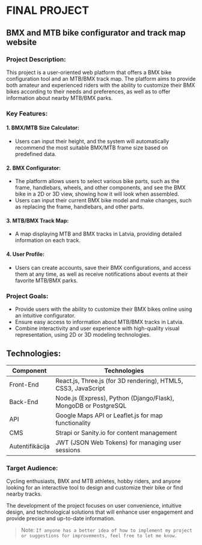 # FINAL PROJECT
## BMX and MTB bike configurator and track map website

### Project Description:

This project is a user-oriented web platform that offers a BMX bike configuration tool and an MTB/BMX track map. The platform aims to provide both amateur and experienced riders with the ability to customize their BMX bikes according to their needs and preferences, as well as to offer information about nearby MTB/BMX parks.

### Key Features:
#### 1. BMX/MTB Size Calculator:
- Users can input their height, and the system will automatically recommend the most suitable BMX/MTB frame size based on predefined data.
#### 2. BMX Configurator:
- The platform allows users to select various bike parts, such as the frame, handlebars, wheels, and other components, and see the BMX bike in a 2D or 3D view, showing how it will look when assembled.
- Users can input their current BMX bike model and make changes, such as replacing the frame, handlebars, and other parts.
#### 3. MTB/BMX Track Map:
- A map displaying MTB and BMX tracks in Latvia, providing detailed information on each track.
#### 4. User Profile:
- Users can create accounts, save their BMX configurations, and access them at any time, as well as receive notifications about events at their favorite MTB/BMX parks.

### Project Goals:
- Provide users with the ability to customize their BMX bikes online using an intuitive configurator.
- Ensure easy access to information about MTB/BMX tracks in Latvia.
- Combine interactivity and user experience with high-quality visual representation, using 2D or 3D modeling technologies.

## Technologies:
| Component | Technologies |
| ------ | ------ |
| Front-End| React.js, Three.js (for 3D rendering), HTML5, CSS3, JavaScript |
| Back-End | Node.js (Express), Python (Django/Flask), MongoDB or PostgreSQL |
| API | Google Maps API or Leaflet.js for map functionality |
| CMS | Strapi or Sanity.io for content management |
| Autentifikācija | JWT (JSON Web Tokens) for managing user sessions |

### Target Audience:

Cycling enthusiasts, BMX and MTB athletes, hobby riders, and anyone looking for an interactive tool to design and customize their bike or find nearby tracks.

The development of the project focuses on user convenience, intuitive design, and technological solutions that will enhance user engagement and provide precise and up-to-date information.



> Note: `If anyone has a better idea of how to implement my project or suggestions for improvements, feel free to let me know.`
